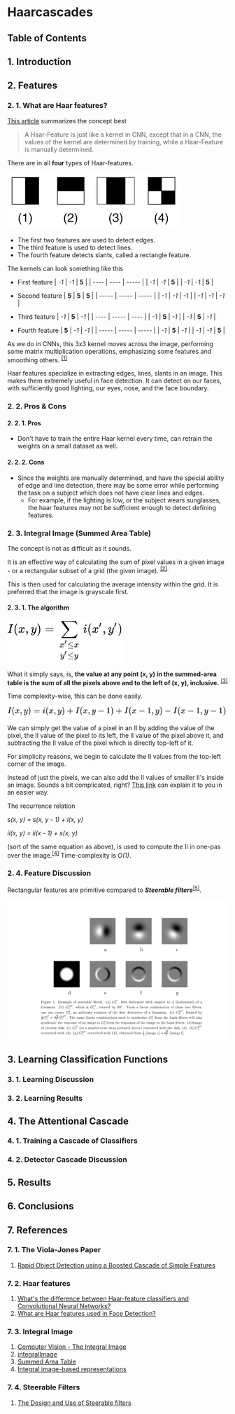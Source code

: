# Haarcascades

## Table of Contents

<!-- - [Haarcascades](#haarcascades)
  - [Table of Contents](#table-of-contents)
  - [1. Introduction](#1-introduction)
  - [2. Features](#2-features)
    - [2. 1. What are Haar features?](#2-1-what-are-haar-features)
    - [2. 2. Pros & Cons](#2-2-pros--cons)
      - [2. 2. 1. Pros](#2-2-1-pros)
      - [2. 2. 2. Cons](#2-2-2-cons)
    - [2. 3. Integral Image (Summed Area Table)](#2-3-integral-image-summed-area-table)
      - [2. 3. 1. The algorithm](#2-3-1-the-algorithm)
    - [2. 4. Feature Discussion](#2-4-feature-discussion)
  - [3. Learning Classification Functions](#3-learning-classification-functions)
    - [3. 1. Learning Discussion](#3-1-learning-discussion)
    - [3. 2. Learning Results](#3-2-learning-results)
  - [4. The Attentional Cascade](#4-the-attentional-cascade)
    - [4. 1. Training a Cascade of Classifiers](#4-1-training-a-cascade-of-classifiers)
    - [4. 2. Detector Cascade Discussion](#4-2-detector-cascade-discussion)
  - [5. Results](#5-results)
  - [6. Conclusions](#6-conclusions)
  - [7. References](#7-references)
    - [7. 1. The Viola-Jones Paper](#7-1-the-viola-jones-paper)
    - [7. 2. Haar features](#7-2-haar-features)
    - [7. 3. Integral Image](#7-3-integral-image)
    - [7. 4. Steerable Filters](#7-4-steerable-filters) -->

## 1. Introduction

## 2. Features

### 2. 1. What are Haar features?

[This article](https://towardsdatascience.com/whats-the-difference-between-haar-feature-classifiers-and-convolutional-neural-networks-ce6828343aeb) summarizes the concept best
> A Haar-Feature is just like a kernel in CNN, except that in a CNN, the values of the kernel are determined by training, while a Haar-Feature is manually determined.

There are in all **four** types of Haar-features.

![haar-features](../assets/haarcascades/haar-features.png)

- The first two features are used to detect edges.
- The third feature is used to detect lines.
- The fourth feature detects slants, called a rectangle feature.

The kernels can look something like this

- First feature
    | _-1_ | _-1_ | **5** |
    | ---- | ---- | ----- |
    | _-1_ | _-1_ | **5** |
    | _-1_ | _-1_ | **5** |

- Second feature
    | **5** | **5** | **5** |
    | ----- | ----- | ----- |
    | _-1_  | _-1_  | _-1_  |
    | _-1_  | _-1_  | _-1_  |

- Third feature
    | _-1_ | **5** | _-1_ |
    | ---- | ----- | ---- |
    | _-1_ | **5** | _-1_ |
    | _-1_ | **5** | _-1_ |

- Fourth feature
    | **5** | _-1_  | _-1_  |
    | ----- | ----- | ----- |
    | _-1_  | **5** | _-1_  |
    | _-1_  | _-1_  | **5** |

As we do in CNNs, this 3x3 kernel moves across the image, performing some matrix multiplication operations, emphasizing some features and smoothing others. <sup>[[1]](#hf1)

Haar features specialize in extracting edges, lines, slants in an image. This makes them extremely useful in face detection. It can detect on our faces, with sufficiently good lighting, our eyes, nose, and the face boundary.

### 2. 2. Pros & Cons

#### 2. 2. 1. Pros

- Don't have to train the entire Haar kernel every time, can retrain the weights on a small dataset as well.

#### 2. 2. 2. Cons

- Since the weights are manually determined, and have the special ability of edge and line detection, there may be some error while performing the task on a subject which does not have clear lines and edges.
  - For example, if the lighting is low, or the subject wears sunglasses, the haar features may not be sufficient enough to detect defining features.

### 2. 3. Integral Image (Summed Area Table)

The concept is not as difficult as it sounds.

It is an effective way of calculating the sum of pixel values in a given image - or a rectangular subset of a grid (the given image). <sup>[[2]](#ii1).

This is then used for calculating the average intensity within the grid. It is preferred that the image is grayscale first.

#### 2. 3. 1. The algorithm

![Equation - initial](../assets/haarcascades/ii-eq-1.svg)

What it simply says, is, <b>the value at any point (x, y) in the summed-area table is the sum of all the pixels above and to the left of (x, y), inclusive.</b> <sup>[[3]](#ii3)

Time complexity-wise, this can be done easily.

![Equation - 2](../assets/haarcascades/ii-eq-2.svg)

We can simply get the value of a pixel in an II by adding the value of the pixel, the II value of the pixel to its left, the II value of the pixel above it, and subtracting the II value of the pixel which is directly top-left of it.

For simplicity reasons, we begin to calculate the II values from the top-left corner of the image.

Instead of just the pixels, we can also add the II values of smaller II's inside an image. Sounds a bit complicated, right? [This link](#ii1) can explain it to you in an easier way.

The recurrence relation

<i><var>s(x, y) = s(x, y - 1) + i(x, y)</var></i>

<var><i>ii(x, y) = ii(x - 1) + s(x, y)</i></var>

(sort of the same equation as above), is used to compute the II in one-pas over the image.<sup>[[4]](#ii4)</sup> Time-complexity is <var>O(1)</var>.

### 2. 4. Feature Discussion

Rectangular features are primitive compared to **_Steerable filters_**<sup>[[5]](#SF1)</sup>.

![Steerable Filters](../assets/haarcascades/steerable-features-WT-Freeman.jpg)

## 3. Learning Classification Functions

### 3. 1. Learning Discussion

### 3. 2. Learning Results

## 4. The Attentional Cascade

### 4. 1. Training a Cascade of Classifiers

### 4. 2. Detector Cascade Discussion

## 5. Results

## 6. Conclusions

## 7. References

### 7. 1. The Viola-Jones Paper

1. <a name = "viola-jones"></a>[Rapid Object Detection using a Boosted Cascade of Simple
Features](https://www.cs.cmu.edu/~efros/courses/LBMV07/Papers/viola-cvpr-01.pdf)

### 7. 2. Haar features

1. <a name = "hf1"></a>[What's the difference between Haar-feature classifiers and Convolutional Neural Networks?](https://towardsdatascience.com/whats-the-difference-between-haar-feature-classifiers-and-convolutional-neural-networks-ce6828343aeb)
2. <a name = "hf2"></a>[What are Haar features used in Face Detection?](https://medium.com/analytics-vidhya/what-is-haar-features-used-in-face-detection-a7e531c8332b)

### 7. 3. Integral Image

1. <a name = "ii1"></a>[Computer Vision - The Integral Image](https://computersciencesource.wordpress.com/2010/09/03/computer-vision-the-integral-image/)
2. <a name = "ii2"></a>[integralImage](https://in.mathworks.com/help/images/ref/integralimage.html)
3. <a name = "ii3"></a>[Summed Area Table](https://en.wikipedia.org/wiki/Summed-area_table)
4. <a name = "ii4"></a>[Integral image-based representations](http://www.cse.yorku.ca/~kosta/CompVis_Notes/integral_representations.pdf)

### 7. 4. Steerable Filters

1. <a name = "SF1"></a>[The Design and Use of Steerable filters](http://robots.stanford.edu/cs223b04/SteerableFiltersfreeman91design.pdf)

